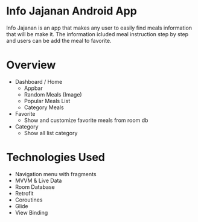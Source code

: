 # Info Jajanan Android App
Info Jajanan is an app that makes any user to easily find meals information that will be make it. The information icluded meal instruction step by step and users can be add the meal to favorite.

# Overview
- Dashboard / Home
  - Appbar
  - Random Meals (Image)
  - Popular Meals List
  - Category Meals
- Favorite
  - Show and customize favorite meals from room db
- Category
  - Show all list category

# Technologies Used
- Navigation menu with fragments
- MVVM & Live Data
- Room Database
- Retrofit
- Coroutines
- Glide
- View Binding
